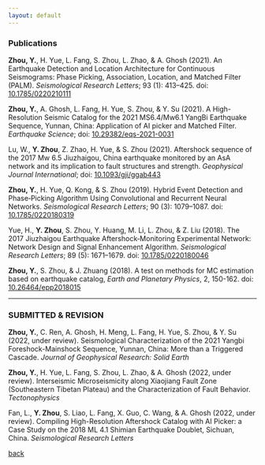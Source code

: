 ```yaml
---
layout: default
---
```

### Publications

**Zhou, Y.**, H. Yue, L. Fang, S. Zhou, L. Zhao, & A. Ghosh (2021). An Earthquake Detection and Location Architecture for Continuous Seismograms: Phase Picking, Association, Location, and Matched Filter (PALM). *Seismological Research Letters*; 93 (1): 413–425. doi: [10.1785/0220210111](https://doi.org/10.1785/0220210111)

**Zhou, Y.**, A. Ghosh, L. Fang, H. Yue, S. Zhou, & Y. Su (2021). A High-Resolution Seismic Catalog for the 2021 MS6.4/Mw6.1 YangBi Earthquake Sequence, Yunnan, China: Application of AI picker and Matched Filter. *Earthquake Science*; doi: [10.29382/eqs-2021-0031](https://doi.org/10.29382/eqs-2021-0031)

Lu, W., **Y. Zhou**, Z. Zhao, H. Yue, & S. Zhou (2021). Aftershock sequence of the 2017 Mw 6.5 Jiuzhaigou, China earthquake monitored by an AsA network and its implication to fault structures and strength. *Geophysical Journal International*; doi: [10.1093/gji/ggab443](https://doi.org/10.1093/gji/ggab443) 

**Zhou, Y.**, H. Yue, Q. Kong, & S. Zhou (2019). Hybrid Event Detection and Phase‐Picking Algorithm Using Convolutional and Recurrent Neural Networks. *Seismological Research Letters*; 90 (3): 1079–1087. doi: [10.1785/0220180319](https://doi.org/10.1785/0220180319) 

Yue, H., **Y. Zhou**, S. Zhou, Y. Huang, M. Li, L. Zhou, & Z. Liu (2018). The 2017 Jiuzhaigou Earthquake Aftershock‐Monitoring Experimental Network: Network Design and Signal Enhancement Algorithm. *Seismological Research Letters*; 89 (5): 1671–1679. doi: [10.1785/0220180046](https://doi.org/10.1785/0220180046) 

**Zhou, Y.**, S. Zhou, & J. Zhuang (2018). A test on methods for MC estimation based on earthquake catalog, *Earth and Planetary Physics*, 2, 150-162. doi: [10.26464/epp2018015](https://doi.org/10.26464/epp2018015)

* * *
### SUBMITTED & REVISION

**Zhou, Y.**, C. Ren, A. Ghosh, H. Meng, L. Fang, H. Yue, S. Zhou, & Y. Su (2022, under review). Seismological Characterization of the 2021 Yangbi Foreshock-Mainshock Sequence, Yunnan, China: More than a Triggered Cascade. *Journal of Geophysical Research: Solid Earth* 

**Zhou, Y.**, H. Yue, L. Fang, S. Zhou, L. Zhao, & A. Ghosh (2022, under review). Interseismic Microseismicity along Xiaojiang Fault Zone (Southeastern Tibetan Plateau) and the Characterization of Fault Behavior. *Tectonophysics*

Fan, L., **Y. Zhou**, S. Liao, L. Fang, X. Guo, C. Wang, & A. Ghosh (2022, under review). Compiling High-Resolution Aftershock Catalog with AI Picker: a Case Study on the 2018 ML 4.1 Shimian Earthquake Doublet, Sichuan, China. *Seismological Research Letters*

[back](./)